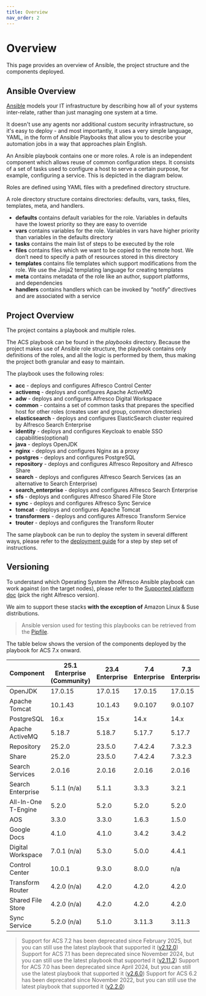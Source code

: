 ```yaml
---
title: Overview
nav_order: 2
---
```


# Overview

This page provides an overview of Ansible, the project structure and the components deployed.

## Ansible Overview

[Ansible](https://www.ansible.com/overview/how-ansible-works) models your IT
infrastructure by describing how all of your systems inter-relate, rather than
just managing one system at a time.

It doesn't use any agents nor additional custom security infrastructure, so it's
easy to deploy - and most importantly, it uses a very simple language, YAML, in
the form of Ansible Playbooks that allow you to describe your automation jobs in
a way that approaches plain English.

An Ansible playbook contains one or more roles. A role is an independent
component which allows reuse of common configuration steps. It consists of a set
of tasks used to configure a host to serve a certain purpose, for example,
configuring a service. This is depicted in the diagram below.

Roles are defined using YAML files with a predefined directory structure.

A role directory structure contains directories: defaults, vars, tasks, files,
templates, meta, and handlers.

* **defaults** contains default variables for the role. Variables in defaults
  have the lowest priority so they are easy to override
* **vars** contains variables for the role. Variables in vars have higher priority than variables in the defaults directory
* **tasks** contains the main list of steps to be executed by the role
* **files** contains files which we want to be copied to the remote host. We don’t need to specify a path of resources stored in this directory
* **templates** contains file templates which support modifications from the role. We use the Jinja2 templating language for creating templates
* **meta** contains metadata of the role like an author, support platforms, and dependencies
* **handlers** contains handlers which can be invoked by “notify” directives and are associated with a service

## Project Overview

The project contains a playbook and multiple roles.

The ACS playbook can be found in the _playbooks_ directory. Because the project
makes use of Ansible role structure, the playbook contains only definitions of
the roles, and all the logic is performed by them, thus making the project both
granular and easy to maintain.

The playbook uses the following roles:

* **acc** - deploys and configures Alfresco Control Center
* **activemq** - deploys and configures Apache ActiveMQ
* **adw** - deploys and configures Alfresco Digital Workspace
* **common** - contains a set of common tasks that prepares the specified host
  for other roles (creates user and group, common directories)
* **elasticsearch** - deploys and configures ElasticSearch cluster required by
  Alfresco Search Enterprise
* **identity** - deploys and configures Keycloak to enable SSO
  capabilities(optional)
* **java** - deploys OpenJDK
* **nginx** - deploys and configures Nginx as a proxy
* **postgres** - deploys and configures PostgreSQL
* **repository** - deploys and configures Alfresco Repository and Alfresco Share
* **search** - deploys and configures Alfresco Search Services (as
  an alternative to Search Enterprise)
* **search_enterprise** - deploys and configures Alfresco Search Enterprise
* **sfs** - deploys and configures Alfresco Shared File Store
* **sync** - deploys and configures Alfresco Sync Service
* **tomcat** - deploys and configures Apache Tomcat
* **transformers** - deploys and configures Alfresco Transform Service
* **trouter** - deploys and configures the Transform Router

The same playbook can be run to deploy the system in several different ways,
please refer to the [deployment guide](./deployment-guide.md) for a step by step
set of instructions.

## Versioning

To understand which Operating System the Alfresco Ansible playbook can work
against (on the target nodes), please refer to the [Supported platform
doc][support] (pick the right
Alfresco version).

We aim to support these stacks **with the exception of** Amazon Linux & Suse
distributions.

> Ansible version used for testing this playbooks can be retrieved from the
> [Pipfile](https://github.com/Alfresco/alfresco-ansible-deployment/blob/master/Pipfile).

The table below shows the version of the components deployed by the playbook for
ACS 7.x onward.

| Component           | 25.1 Enterprise (Community) | 23.4 Enterprise | 7.4 Enterprise | 7.3 Enterprise |
| ------------------- | --------------------------- | --------------- | -------------- | -------------- |
| OpenJDK             | 17.0.15                     | 17.0.15         | 17.0.15        | 17.0.15        |
| Apache Tomcat       | 10.1.43                     | 10.1.43         | 9.0.107        | 9.0.107        |
| PostgreSQL          | 16.x                        | 15.x            | 14.x           | 14.x           |
| Apache ActiveMQ     | 5.18.7                      | 5.18.7          | 5.17.7         | 5.17.7         |
| Repository          | 25.2.0                      | 23.5.0          | 7.4.2.4        | 7.3.2.3        |
| Share               | 25.2.0                      | 23.5.0          | 7.4.2.4        | 7.3.2.3        |
| Search Services     | 2.0.16                      | 2.0.16          | 2.0.16         | 2.0.16         |
| Search Enterprise   | 5.1.1  (n/a)                | 5.1.1           | 3.3.3          | 3.2.1          |
| All-In-One T-Engine | 5.2.0                       | 5.2.0           | 5.2.0          | 5.2.0          |
| AOS                 | 3.3.0                       | 3.3.0           | 1.6.3          | 1.5.0          |
| Google Docs         | 4.1.0                       | 4.1.0           | 3.4.2          | 3.4.2          |
| Digital Workspace   | 7.0.1 (n/a)                 | 5.3.0           | 5.0.0          | 4.4.1          |
| Control Center      | 10.0.1                      | 9.3.0           | 8.0.0          | n/a            |
| Transform Router    | 4.2.0 (n/a)                 | 4.2.0           | 4.2.0          | 4.2.0          |
| Shared File Store   | 4.2.0 (n/a)                 | 4.2.0           | 4.2.0          | 4.2.0          |
| Sync Service        | 5.2.0 (n/a)                 | 5.1.0           | 3.11.3         | 3.11.3         |

> Support for ACS 7.2 has been deprecated since February 2025, but you can still use the latest playbook that supported it ([v2.12.0](https://github.com/Alfresco/alfresco-ansible-deployment/releases/tag/v2.12.0))
> Support for ACS 7.1 has been deprecated since November 2024, but you can still use the latest playbook that supported it ([v2.11.2](https://github.com/Alfresco/alfresco-ansible-deployment/releases/tag/v2.11.2))
> Support for ACS 7.0 has been deprecated since April 2024, but you can still use the latest playbook that supported it ([v2.6.0](https://github.com/Alfresco/alfresco-ansible-deployment/releases/tag/v2.6.0))
> Support for ACS 6.2 has been deprecated since November 2022, but you can still use the latest playbook that supported it ([v2.2.0](https://github.com/Alfresco/alfresco-ansible-deployment/releases/tag/v2.2.0))

[support]: https://support.hyland.com/r/Alfresco/Alfresco-Content-Services/25.1/Alfresco-Content-Services/Supported-Platforms
